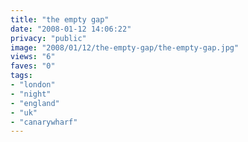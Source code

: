 ```yaml
---
title: "the empty gap"
date: "2008-01-12 14:06:22"
privacy: "public"
image: "2008/01/12/the-empty-gap/the-empty-gap.jpg"
views: "6"
faves: "0"
tags:
- "london"
- "night"
- "england"
- "uk"
- "canarywharf"
---
```


